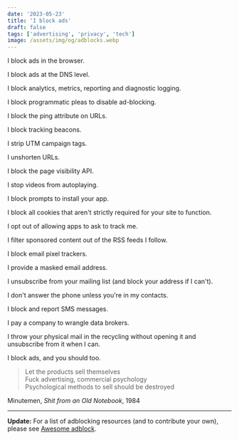 ```yaml
---
date: '2023-05-23'
title: 'I block ads'
draft: false
tags: ['advertising', 'privacy', 'tech']
image: /assets/img/og/adblocks.webp
---
```


I block ads in the browser.

I block ads at the DNS level.<!-- excerpt -->

I block analytics, metrics, reporting and diagnostic logging.

I block programmatic pleas to disable ad-blocking.

I block the ping attribute on URLs.

I block tracking beacons.

I strip UTM campaign tags.

I unshorten URLs.

I block the page visibility API.

I stop videos from autoplaying.

I block prompts to install your app.

I block all cookies that aren't strictly required for your site to function.

I opt out of allowing apps to ask to track me.

I filter sponsored content out of the RSS feeds I follow.

I block email pixel trackers.

I provide a masked email address.

I unsubscribe from your mailing list (and block your address if I can't).

I don't answer the phone unless you're in my contacts.

I block and report SMS messages.

I pay a company to wrangle data brokers.

I throw your physical mail in the recycling without opening it and unsubscribe from it when I can.

I block ads, and you should too.

> Let the products sell themselves<br/>
> Fuck advertising, commercial psychology<br/>
> Psychological methods to sell should be destroyed

Minutemen, *Shit from an Old Notebook*, 1984

---

**Update:** For a list of adblocking resources (and to contribute your own), please see [Awesome adblock](https://github.com/cdransf/awesome-adblock).
